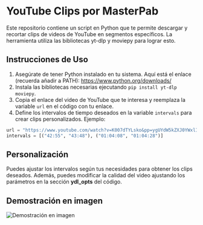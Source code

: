 # YouTube Clips por MasterPab

Este repositorio contiene un script en Python que te permite descargar y recortar clips de videos de YouTube en segmentos específicos. La herramienta utiliza las bibliotecas yt-dlp y moviepy para lograr esto.

## Instrucciones de Uso

1. Asegúrate de tener Python instalado en tu sistema. Aquí está el enlace (recuerda añadir a PATH): https://www.python.org/downloads/
2. Instala las bibliotecas necesarias ejecutando `pip install yt-dlp moviepy`.
3. Copia el enlace del video de YouTube que te interesa y reemplaza la variable `url` en el código con tu enlace.
4. Define los intervalos de tiempo deseados en la variable `intervals` para crear clips personalizados. Ejemplo:

```python
url = "https://www.youtube.com/watch?v=K007dTYLsko&pp=ygUYdW5kZXJ0YWxlIHZpbmVzYXVjZSBqb2Vs"
intervals = [("42:55", "43:48"), ("01:04:08", "01:04:28")]
```
## Personalización

Puedes ajustar los intervalos según tus necesidades para obtener los clips deseados. Además, puedes modificar la calidad del video ajustando los parámetros en la sección **ydl_opts** del código.

## Demostración en imagen

![Demostración en imagen](https://github.com/MasterPab/clips/blob/main/demo.gif)
